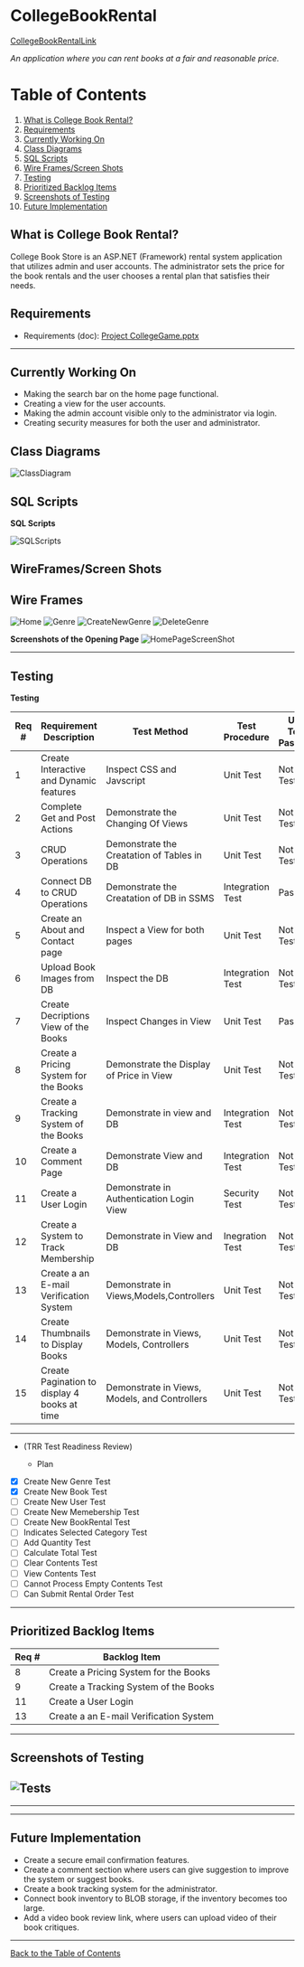 # CollegeBookRental
[CollegeBookRentalLink](https://collegebookrentaldonnyves.azurewebsites.net/)


*An application where you can rent books at a fair and reasonable price.* 

<a name="contents"></a>

<a name="toc"></a>
# Table of Contents
1. [What is College Book Rental?](#introduction)
2. [Requirements](#requirements)
3. [Currently Working On](#working)
4. [Class Diagrams](#diagrams)
5. [SQL Scripts](#scripts)
6. [Wire Frames/Screen Shots](#wireframes)
7. [Testing](#testing)
8. [Prioritized Backlog Items](#backlog)
9. [Screenshots of Testing](#testshots)
10. [Future Implementation](#future)




<a name="introduction"></a>
## What is College Book Rental? 

College Book Store is an ASP.NET (Framework) rental system application that utilizes admin and user accounts.  The administrator sets the price for the book rentals and the user chooses a rental plan that satisfies their needs.  




<a name="requirements"></a>
## Requirements  
	
  - Requirements (doc): [Project CollegeGame.pptx](https://github.com/donnyves/CollegeBookRental/files/3180837/Project.CollegeGame.pptx)
---



  
  <a name="working"></a>
## Currently Working On
  
- Making the search bar on the home page functional.
- Creating a view for the user accounts.
- Making the admin account visible only to the administrator via login.
- Creating security measures for both the user and administrator.  
  
<a name="diagrams"></a>
## Class Diagrams 


![ClassDiagram](https://user-images.githubusercontent.com/40510674/56258172-7fa4cd80-6083-11e9-823a-efb39b5d8382.PNG)




<a name="scripts"></a>
## SQL Scripts
**SQL Scripts**

![SQLScripts](https://user-images.githubusercontent.com/40510674/56181491-920b0280-5fc2-11e9-9a1c-b19e427bbb0b.PNG)

  <a name="wireframes"></a>
## WireFrames/Screen Shots

## Wire Frames

![Home](https://user-images.githubusercontent.com/40510674/57640187-9a753f80-7566-11e9-9309-0db1cbb877f7.PNG)
![Genre](https://user-images.githubusercontent.com/40510674/57640202-a06b2080-7566-11e9-99b9-78729f601112.PNG)
![CreateNewGenre](https://user-images.githubusercontent.com/40510674/57640213-a82ac500-7566-11e9-8c0b-2f0d09a5e444.PNG)
![DeleteGenre](https://user-images.githubusercontent.com/40510674/57640220-af51d300-7566-11e9-9d48-73aab0d4f259.PNG)

**Screenshots of the Opening Page**
![HomePageScreenShot](https://user-images.githubusercontent.com/40510674/57746636-e919fb00-7686-11e9-9ff6-0b56779008a8.PNG)

--- 

<a name="testing"></a>
## Testing
**Testing**


|Req #|Requirement Description|Test Method| Test Procedure|Unit Test Passed?|Time Stamp|
| ------------- |-------------| -----| --------|------|-----|
|1|Create Interactive and Dynamic features  |Inspect CSS and Javscript  |Unit Test |Not Tested|27APR2019|
|2|Complete Get and Post Actions  |Demonstrate the Changing Of Views|Unit Test|Not Tested|27APR2019|
|3|CRUD Operations|Demonstrate the Creatation of Tables in DB|Unit Test |Not Tested|27APR2019  |
|4|Connect DB to CRUD Operations|Demonstrate the Creatation of DB in SSMS|Integration Test|Passed| 14MAY2019  |
|5|Create an About and Contact page|Inspect a View for both pages|Unit Test|Not Tested|27APR2019|
|6|Upload Book Images from DB|Inspect the DB |Integration Test|Not Tested|27APR2019|
|7|Create Decriptions View of the Books|Inspect Changes in View |Unit Test|Passed| 14MAY2019 |
|8|Create a Pricing System for the Books|Demonstrate the Display of Price in View|Unit Test|Not Tested|27APR2019  |
|9|Create a Tracking System of the Books|Demonstrate in view and DB|Integration Test|Not Tested|27APR2019  |
|10|Create a Comment Page|Demonstrate View and DB|Integration Test|Not Tested|27APR2019  |
|11|Create a User Login |Demonstrate in Authentication Login View |Security Test|Not Tested| 27APR2019 |
|12|Create a System to Track Membership  |Demonstrate in View and DB   |Inegration Test|Not Tested| 27APR2019|
|13|Create a an E-mail Verification System |Demonstrate in Views,Models,Controllers |Unit Test|Not Tested|27APR2019|
|14|Create Thumbnails to Display Books|Demonstrate in Views, Models, Controllers|Unit Test|Not Tested|12MAY2019|
|15|Create Pagination to display 4 books at time|Demonstrate in Views, Models, and Controllers|Unit Test|Not Tested|14MAY2019|

  
---

- (TRR  Test Readiness Review)

	- Plan
- [x] Create New Genre Test
- [x] Create New Book Test
- [ ] Create New User Test
- [ ] Create New Memebership Test
- [ ] Create New BookRental Test
- [ ] Indicates Selected Category Test
- [ ] Add Quantity Test
- [ ] Calculate Total Test
- [ ] Clear Contents Test
- [ ] View Contents Test
- [ ] Cannot Process Empty Contents Test
- [ ] Can Submit Rental Order Test
---

<a name="backlog"></a>
## Prioritized Backlog Items

|Req #|Backlog Item|
| ------------- |-------------|
|8|Create a Pricing System for the Books|
|9|Create a Tracking System of the Books|
|11|Create a User Login |Demonstrate in Authentication Login View |
|13|Create a an E-mail Verification System |

---


<a name="testshots"></a>
## Screenshots of Testing
![Tests](https://user-images.githubusercontent.com/40510674/57747041-9e00e780-7688-11e9-8510-adcd5d61fbfc.PNG)
---





---




---





<a name="future"></a>
## Future Implementation 

- Create a secure email confirmation features.
- Create a comment section where users can give suggestion to improve the system or suggest books.
- Create a book tracking system for the administrator.
- Connect book inventory to BLOB storage, if the inventory becomes too large.
- Add a video book review link, where users can upload video of their book critiques.











---
 [Back to the Table of Contents](#contents)
